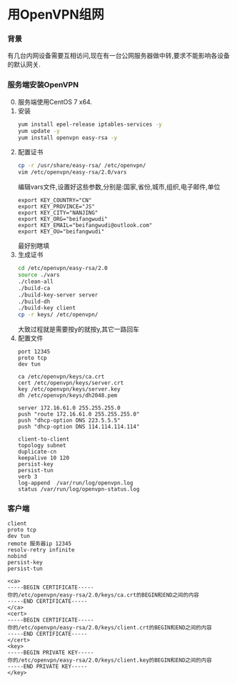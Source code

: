 # 用OpenVPN组网
### 背景
有几台内网设备需要互相访问,现在有一台公网服务器做中转,要求不能影响各设备的默认网关.
### 服务端安装OpenVPN
0. 服务端使用CentOS 7 x64.
1. 安装
    ```bash
    yum install epel-release iptables-services -y
    yum update -y
    yum install openvpn easy-rsa -y
    ```
2. 配置证书
    ```bash
    cp -r /usr/share/easy-rsa/ /etc/openvpn/
    vim /etc/openvpn/easy-rsa/2.0/vars
    ```
    编辑vars文件,设置好这些参数,分别是:国家,省份,城市,组织,电子邮件,单位
    ```
    export KEY_COUNTRY="CN"
    export KEY_PROVINCE="JS"
    export KEY_CITY="NANJING"
    export KEY_ORG="beifangwudi"
    export KEY_EMAIL="beifangwudi@outlook.com"
    export KEY_OU="beifangwudi"
    ```
    最好别瞎填
3. 生成证书
    ```bash
    cd /etc/openvpn/easy-rsa/2.0
    source ./vars
    ./clean-all
    ./build-ca
    ./build-key-server server
    ./build-dh
    ./build-key client
    cp -r keys/ /etc/openvpn/
    ```
    大致过程就是需要按y的就按y,其它一路回车
4. 配置文件
    ```
    port 12345
    proto tcp
    dev tun

    ca /etc/openvpn/keys/ca.crt
    cert /etc/openvpn/keys/server.crt
    key /etc/openvpn/keys/server.key
    dh /etc/openvpn/keys/dh2048.pem

    server 172.16.61.0 255.255.255.0
    push "route 172.16.61.0 255.255.255.0"
    push "dhcp-option DNS 223.5.5.5"
    push "dhcp-option DNS 114.114.114.114"

    client-to-client
    topology subnet
    duplicate-cn
    keepalive 10 120
    persist-key
    persist-tun
    verb 3
    log-append  /var/run/log/openvpn.log
    status /var/run/log/openvpn-status.log
    ```
### 客户端
```
client
proto tcp
dev tun
remote 服务器ip 12345
resolv-retry infinite
nobind
persist-key
persist-tun

<ca>
-----BEGIN CERTIFICATE-----
你的/etc/openvpn/easy-rsa/2.0/keys/ca.crt的BEGIN和END之间的内容
-----END CERTIFICATE-----
</ca>
<cert>
-----BEGIN CERTIFICATE-----
你的/etc/openvpn/easy-rsa/2.0/keys/client.crt的BEGIN和END之间的内容
-----END CERTIFICATE-----
</cert>
<key>
-----BEGIN PRIVATE KEY-----
你的/etc/openvpn/easy-rsa/2.0/keys/client.key的BEGIN和END之间的内容
-----END PRIVATE KEY-----
</key>
```